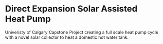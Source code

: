 # Direct Expansion Solar Assisted Heat Pump
Univeristy of Calgary Capstone Project creating a full scale heat pump cycle with a novel solar collector to heat a domestic hot water tank.
